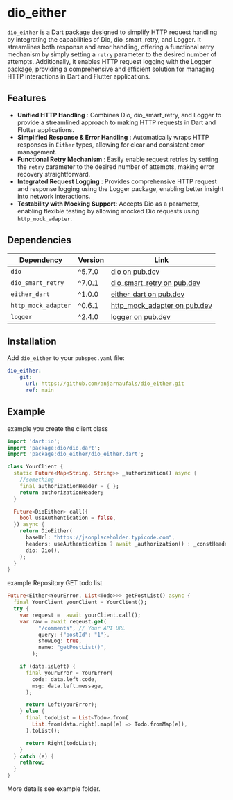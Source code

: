 
# dio_either

`dio_either` is a Dart package designed to simplify HTTP request handling by integrating the capabilities of Dio, dio_smart_retry, and Logger. It streamlines both response and error handling, offering a functional retry mechanism by simply setting a `retry` parameter to the desired number of attempts. Additionally, it enables HTTP request logging with the Logger package, providing a comprehensive and efficient solution for managing HTTP interactions in Dart and Flutter applications.

## Features 

- **Unified HTTP Handling** : Combines Dio, dio_smart_retry, and Logger to provide a streamlined approach to making HTTP requests in Dart and Flutter applications. 
-  **Simplified Response & Error Handling** : Automatically wraps HTTP responses in `Either` types, allowing for clear and consistent error management. 
- **Functional Retry Mechanism** : Easily enable request retries by setting the `retry` parameter to the desired number of attempts, making error recovery straightforward. 
- **Integrated Request Logging** : Provides comprehensive HTTP request and response logging using the Logger package, enabling better insight into network interactions.
- **Testability with Mocking Support**: Accepts Dio as a parameter, enabling flexible testing by allowing mocked Dio requests using `http_mock_adapter`.

## Dependencies

| Dependency | Version | Link | 
|--------------------|----------|----------------------------------------------| 
| `dio` | ^5.7.0 	 | [dio on pub.dev](https://pub.dev/packages/dio) | 
| `dio_smart_retry`  | ^7.0.1 | [dio_smart_retry on pub.dev](https://pub.dev/packages/dio_smart_retry) |
| `either_dart`      | ^1.0.0 | [either_dart on pub.dev](https://pub.dev/packages/either_dart) |
| `http_mock_adapter`| ^0.6.1 | [http_mock_adapter on pub.dev](https://pub.dev/packages/http_mock_adapter) | 
| `logger` | ^2.4.0  | [logger on pub.dev](https://pub.dev/packages/logger) |


## Installation

Add `dio_either` to your `pubspec.yaml` file:

```yaml
dio_either:
    git:
      url: https://github.com/anjarnaufals/dio_either.git
      ref: main
```

## Example

example you create the client class
```dart
import 'dart:io';
import 'package:dio/dio.dart';
import 'package:dio_either/dio_either.dart';

class YourClient {
  static Future<Map<String, String>> _authorization() async {
	//something
    final authorizationHeader = { };
    return authorizationHeader;
  }

  Future<DioEither> call({
    bool useAuthentication = false,
  }) async {
    return DioEither(
      baseUrl: "https://jsonplaceholder.typicode.com", 
      headers: useAuthentication ? await _authorization() : _constHeader,
      dio: Dio(),
    );
  }
}
```

example Repository GET todo list
```dart
Future<Either<YourError, List<Todo>>> getPostList() async {
  final YourClient yourClient = YourClient();
  try {
	var request =  await yourClient.call();
    var raw = await reqeust.get(
          "/comments", // Your API URL
          query: {"postId": "1"},
          showLog: true,
          name: "getPostList()",
        );

    if (data.isLeft) {
      final yourError = YourError(
        code: data.left.code,
        msg: data.left.message,
      );

      return Left(yourError);
    } else {
      final todoList = List<Todo>.from(
        List.from(data.right).map((e) => Todo.fromMap(e)),
      ).toList();

      return Right(todoList);
    }
  } catch (e) {
    rethrow;
  }
}
```
More details see example folder.
